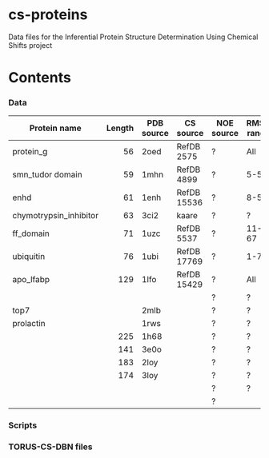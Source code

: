 cs-proteins
===========

Data files for the Inferential Protein Structure Determination Using Chemical Shifts project


Contents
========

### Data


| Protein name           | Length  | PDB source       | CS source  | NOE source | RMSD range |
| -----------------------|--------:|------------------|------------|------------|------------|
| protein_g              | 56      | 2oed             | RefDB 2575 | ?          | All        |
| smn_tudor domain       | 59      | 1mhn             | RefDB 4899 | ?          | 5-54       |
| enhd                   | 61      | 1enh             | RefDB 15536| ?          | 8-53       |
| chymotrypsin_inhibitor | 63      | 3ci2             | kaare      | ?          | ?          |
| ff_domain              | 71      | 1uzc             | RefDB 5537 | ?          | 11-67      |
| ubiquitin              | 76      | 1ubi             | RefDB 17769| ?          | 1-70       |
| apo_lfabp              | 129     | 1lfo             | RefDB 15429| ?          | All        |
|                        |         |                  |            | ?          | ?          |
| top7                   |         | 2mlb             |            | ?          | ?          |
| prolactin              |         | 1rws             |            | ?          | ?          |
|                        | 225     | 1h68             |            | ?          | ?          |
|                        | 141     | 3e0o             |            | ?          | ?          |
|                        | 183     | 2loy             |            | ?          | ?          |
|                        | 174     | 3loy             |            | ?          | ?          |
|                        |         |                  |            | ?          | ?          |
|                        |         |                  |            | ?          |            |


### Scripts

### TORUS-CS-DBN files
